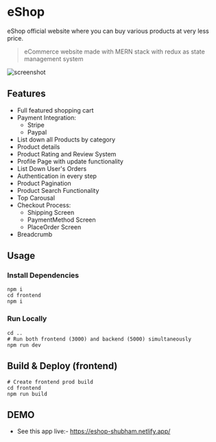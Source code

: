 # eShop

eShop official website where you can buy various products at very less price.

> eCommerce website made with MERN stack with redux as state management system

![screenshot](https://github.com/Shubhamdutta2000/eShop/blob/main/frontend/public/assets/images/screenshots/carousal.PNG)

## Features

- Full featured shopping cart
- Payment Integration:
  - Stripe
  - Paypal
- List down all Products by category
- Product details
- Product Rating and Review System
- Profile Page with update functionality
- List Down User's Orders
- Authentication in every step
- Product Pagination
- Product Search Functionality
- Top Carousal
- Checkout Process:
  - Shipping Screen
  - PaymentMethod Screen
  - PlaceOrder Screen
- Breadcrumb

## Usage

### Install Dependencies

```
npm i
cd frontend
npm i
```

### Run Locally

```
cd ..
# Run both frontend (3000) and backend (5000) simultaneously
npm run dev
```

## Build & Deploy (frontend)

```
# Create frontend prod build
cd frontend
npm run build
```

## DEMO

- See this app live:- https://eshop-shubham.netlify.app/
